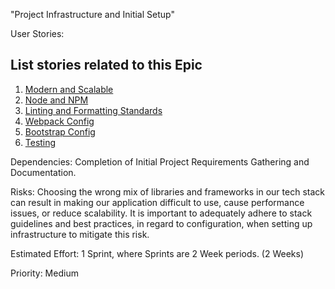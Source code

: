"Project Infrastructure and Initial Setup"

User Stories:
## List stories related to this Epic
1. [Modern and Scalable](./stories/story_modern_and_scalable.md)
2. [Node and NPM](./stories/story_node_npm_standard.md)
3. [Linting and Formatting Standards](./stories/story_linting_standard.md)
4. [Webpack Config](./stories/story_webpack_setup_config.md)
5. [Bootstrap Config](./stories/story_ux_bootstrap.md)
6. [Testing](./stories/story_testing_frameworks.md)

Dependencies: Completion of Initial Project Requirements Gathering and Documentation.

Risks: Choosing the wrong mix of libraries and frameworks in our tech stack can result in making our application 
difficult to use, cause performance issues, or reduce scalability. It is important to adequately adhere to stack 
guidelines and best practices, in regard to configuration, when setting up infrastructure to mitigate this risk.

Estimated Effort: 1 Sprint, where Sprints are 2 Week periods. (2 Weeks)

Priority: Medium